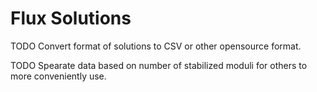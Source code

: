 # Flux Solutions
TODO Convert format of solutions to CSV or other opensource format.

TODO Spearate data based on number of stabilized moduli for others to more conveniently use.
